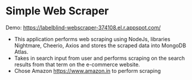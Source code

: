 # Simple Web Scraper

Demo: https://labelblind-webscraper-374108.el.r.appspot.com/

- This application performs web scraping using NodeJs, libraries Nightmare, Cheerio, Axios and stores the scraped data into MongoDB Atlas.
- Takes in search input from user and performs scraping on the search results from that term on the e-commerce website.
- Chose Amazon https://www.amazon.in to perform scraping

